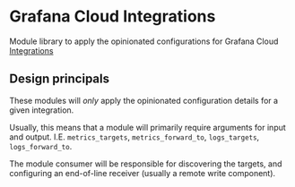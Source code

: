 # Grafana Cloud Integrations

Module library to apply the opinionated configurations for Grafana Cloud [Integrations](https://grafana.com/docs/grafana-cloud/monitor-infrastructure/integrations/integration-reference/)

## Design principals

These modules will *only* apply the opinionated configuration details for a given integration.

Usually, this means that a module will primarily require arguments for input and output. I.E. `metrics_targets`, `metrics_forward_to`, `logs_targets`, `logs_forward_to`.

The module consumer will be responsible for discovering the targets, and configuring an end-of-line receiver (usually a remote write component).